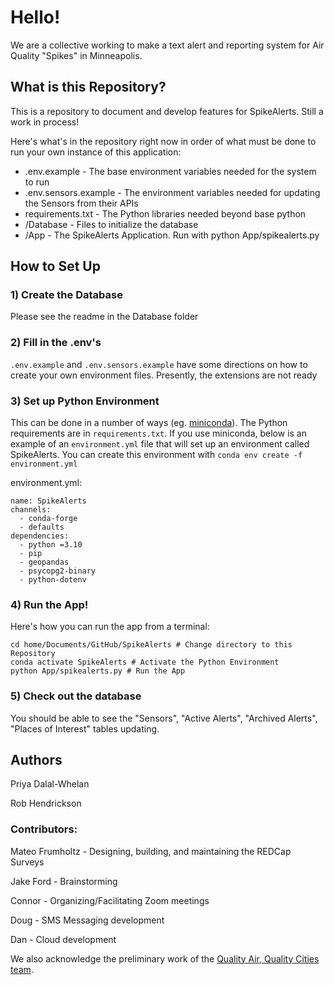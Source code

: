 # Hello!

We are a collective working to make a text alert and reporting system for Air Quality "Spikes" in Minneapolis.

## What is this Repository?

This is a repository to document and develop features for SpikeAlerts. Still a work in process!

Here's what's in the repository right now in order of what must be done to run your own instance of this application:

+ .env.example - The base environment variables needed for the system to run
+ .env.sensors.example - The environment variables needed for updating the Sensors from their APIs
+ requirements.txt - The Python libraries needed beyond base python 
+ /Database - Files to initialize the database
+ /App - The SpikeAlerts Application. Run with python App/spikealerts.py

## How to Set Up

### 1) Create the Database

Please see the readme in the Database folder

### 2) Fill in the .env's

`.env.example` and `.env.sensors.example` have some directions on how to create your own environment files. Presently, the extensions are not ready

### 3) Set up Python Environment

This can be done in a number of ways (eg. [miniconda](https://docs.anaconda.com/free/miniconda/index.html)). The Python requirements are in `requirements.txt`. If you use miniconda, below is an example of an `environment.yml` file that will set up an environment called SpikeAlerts. You can create this environment with `conda env create -f environment.yml`

environment.yml:
```
name: SpikeAlerts
channels:
  - conda-forge
  - defaults
dependencies:
  - python =3.10
  - pip
  - geopandas
  - psycopg2-binary
  - python-dotenv
```

### 4) Run the App!

Here's how you can run the app from a terminal:

```
cd home/Documents/GitHub/SpikeAlerts # Change directory to this Repository
conda activate SpikeAlerts # Activate the Python Environment
python App/spikealerts.py # Run the App
```

### 5) Check out the database

You should be able to see the "Sensors", "Active Alerts", "Archived Alerts", "Places of Interest" tables updating. 

<!--+ Basic_Python_Requirements.txt - The python requirements for the VM application
+ Conda_Developer_Environment.yml - Conda environment for all scripts and exploring data
+ .env.example - An example of a .env file that is needed for full functionality

+ APP_Documentation/ - A directory that includes all scripts and Jupyter notebooks showing how they work
    + App/ - A copy of the app that is currently running on a Heroku Dyno
+ Database/ - A directory with the Database information and documentation-->

<!--## Installation Instructions

 For development or personal use

+ Clone this repository 
+ Install Pyton 3
+ Install Jupyter Lab/Notebook (optional for running notebooks)
+ Install  Python dependencies using your preferred environment manager ([Miniconda](https://docs.conda.io/projects/miniconda/en/latest/) works well!). View dependencies [here](https://github.com/RwHendrickson/AQ_SpikeAlerts/blob/main/Conda_Environment.yml)
+ Install prefered database manager (we use pgAdmin 4)
+ Configure database (If you are interested in working on our database, please reach out to us for credential information. If you'd like to create your own, create a PostgreSQL Database following instructions in initializedb.sql
    + If not using our database, create and connect to your own database, add PostGIS extensions, then run intializedb.sql
    + Add your database credentials to the .env file
    + Run everything in the 1_QAQC  folder.  
+ Configure a [.env](https://github.com/RwHendrickson/AQ_SpikeAlerts/blob/main/.env.example) file
	+ Reach out to PurpleAir to get an API read key
 	+ REDCap tokens will need to be generated for the sign-up and report surveys - we're working on supplying templates for these
 	+ To have the texting option, you will need to set up a [Twilio account](https://www.twilio.com/en-us/sms/pricing/us) or modify code to work with another SMS service -->


<!--## Outstanding To-Dos: 
+ Clustering Spikes - When multiple monitors close together spike at once it should be treated as one spike
+ Health Thresholds (pm2.5) may be adjusted
+ Allow users to specify message frequency, radius of sensor interest, spike threshold?
+ Perhaps include information on nearby roadways/facilities
+ Create our own webmap for selecting sensors/location of interest?
+ Test and community feedback -->

<!--## Potential use and next steps:  
+ Funding and deployment: Long term use an deployment requires an organizational sponsor or community fundraising. 
	+ Estimated costs (calculated by google cloud estimater) 
        + Google Cloud storage: $51.01- $100/month
        + Compute engineer $12-35/ month
        + Texts via Twillio  $.0079/ text to use Twillio. At a list of 500 users, texted twice a day, upper limit of $240/month. 
            + Alternatively, alerts could also be sent out via email or social media to keep costs down. 
+ Building out of subscriber list
+ Health training /response. Subscribers should be educated on how to respond to alert messages in a. For instance, teachers and parents could sign up for alert so they are aware when it is not safe to have students/children outside. 
+ Organizing: while protecting ourselves from dangerous air quality in the moment is useful, our ultimate goal is to shut down the facilities and infrastructure that creates these problems. We can imagine this tool being integrated with organizing efforts in a variety of ways –  ultimately this information is only as powerful as the communities that use it. -->

## Authors 

Priya Dalal-Whelan

Rob Hendrickson

### Contributors:

Mateo Frumholtz - Designing, building, and maintaining the REDCap Surveys

Jake Ford - Brainstorming

Connor - Organizing/Facilitating Zoom meetings

Doug - SMS Messaging development

Dan - Cloud development

We also acknowledge the preliminary work of the [Quality Air, Quality Cities team](https://github.com/RTGS-Lab/QualityAirQualityCities).
